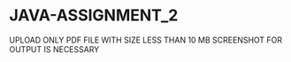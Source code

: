 # JAVA-ASSIGNMENT_2
UPLOAD ONLY PDF FILE WITH SIZE LESS THAN 10 MB
SCREENSHOT FOR OUTPUT IS NECESSARY

